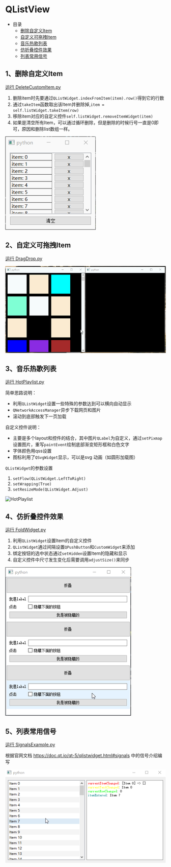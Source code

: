 # QListView

- 目录
  - [删除自定义Item](#1删除自定义Item)
  - [自定义可拖拽Item](#2自定义可拖拽Item)
  - [音乐热歌列表](#3音乐热歌列表)
  - [仿折叠控件效果](#4仿折叠控件效果)
  - [列表常用信号](#5列表常用信号)

## 1、删除自定义Item
[运行 DeleteCustomItem.py](DeleteCustomItem.py)

1. 删除item时先要通过`QListWidget.indexFromItem(item).row()`得到它的行数
2. 通过`takeItem`函数取出该Item并删除掉,`item = self.listWidget.takeItem(row)`
3. 移除item对应的自定义控件`self.listWidget.removeItemWidget(item)`
4. 如果是清空所有Item，可以通过循环删除，但是删除的时候行号一直是0即可，原因和删除list数组一样。

![CustomWidgetItem](ScreenShot/DeleteCustomItem.gif)

## 2、自定义可拖拽Item
[运行 DragDrop.py](DragDrop.py)

![CustomWidgetSortItem](ScreenShot/DragDrop.gif)

## 3、音乐热歌列表
[运行 HotPlaylist.py](HotPlaylist.py)

简单思路说明：

 - 利用`QListWidget`设置一些特殊的参数达到可以横向自动显示
 - `QNetworkAccessManager`异步下载网页和图片
 - 滚动到底部触发下一页加载

自定义控件说明：

 - 主要是多个layout和控件的结合，其中图片`QLabel`为自定义，通过`setPixmap`设置图片，重写`paintEvent`绘制底部渐变矩形框和白色文字
 - 字体颜色用qss设置
 - 图标利用了`QSvgWidget`显示，可以是svg 动画（如圆形加载图）

`QListWidget`的参数设置

1. `setFlow(QListWidget.LeftToRight)`
2. `setWrapping(True)`
3. `setResizeMode(QListWidget.Adjust)`

![HotPlaylist](ScreenShot/HotPlaylist.gif)

## 4、仿折叠控件效果
[运行 FoldWidget.py](FoldWidget.py)

1. 利用`QListWidget`设置Item的自定义控件
2. `QListWidget`通过间隔设置`QPushButton`和`CustomWidget`来添加
3. 绑定按钮的选中状态通过`setHidden`设置Item的隐藏和显示
4. 自定义控件中尺寸发生变化后需要调用`adjustSize()`来同步

![FoldWidget](ScreenShot/FoldWidget.gif)

## 5、列表常用信号
[运行 SignalsExample.py](SignalsExample.py)

根据官网文档 https://doc.qt.io/qt-5/qlistwidget.html#signals 中的信号介绍编写

![SignalsExample](ScreenShot/SignalsExample.gif)